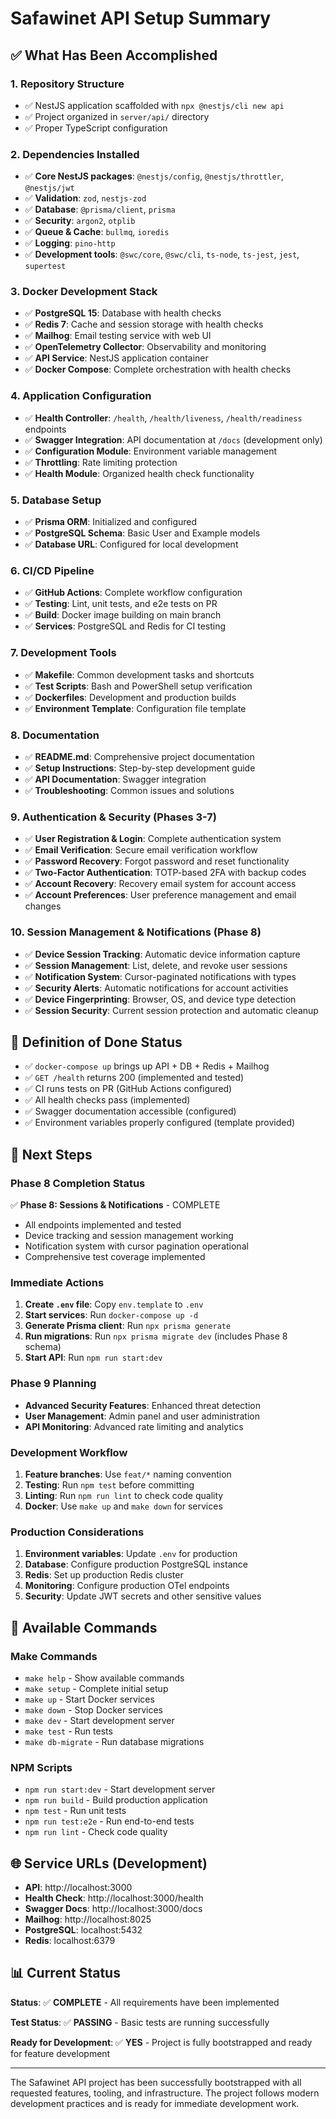 # Safawinet API Setup Summary

## ✅ What Has Been Accomplished

### 1. Repository Structure
- ✅ NestJS application scaffolded with `npx @nestjs/cli new api`
- ✅ Project organized in `server/api/` directory
- ✅ Proper TypeScript configuration

### 2. Dependencies Installed
- ✅ **Core NestJS packages**: `@nestjs/config`, `@nestjs/throttler`, `@nestjs/jwt`
- ✅ **Validation**: `zod`, `nestjs-zod`
- ✅ **Database**: `@prisma/client`, `prisma`
- ✅ **Security**: `argon2`, `otplib`
- ✅ **Queue & Cache**: `bullmq`, `ioredis`
- ✅ **Logging**: `pino-http`
- ✅ **Development tools**: `@swc/core`, `@swc/cli`, `ts-node`, `ts-jest`, `jest`, `supertest`

### 3. Docker Development Stack
- ✅ **PostgreSQL 15**: Database with health checks
- ✅ **Redis 7**: Cache and session storage with health checks
- ✅ **Mailhog**: Email testing service with web UI
- ✅ **OpenTelemetry Collector**: Observability and monitoring
- ✅ **API Service**: NestJS application container
- ✅ **Docker Compose**: Complete orchestration with health checks

### 4. Application Configuration
- ✅ **Health Controller**: `/health`, `/health/liveness`, `/health/readiness` endpoints
- ✅ **Swagger Integration**: API documentation at `/docs` (development only)
- ✅ **Configuration Module**: Environment variable management
- ✅ **Throttling**: Rate limiting protection
- ✅ **Health Module**: Organized health check functionality

### 5. Database Setup
- ✅ **Prisma ORM**: Initialized and configured
- ✅ **PostgreSQL Schema**: Basic User and Example models
- ✅ **Database URL**: Configured for local development

### 6. CI/CD Pipeline
- ✅ **GitHub Actions**: Complete workflow configuration
- ✅ **Testing**: Lint, unit tests, and e2e tests on PR
- ✅ **Build**: Docker image building on main branch
- ✅ **Services**: PostgreSQL and Redis for CI testing

### 7. Development Tools
- ✅ **Makefile**: Common development tasks and shortcuts
- ✅ **Test Scripts**: Bash and PowerShell setup verification
- ✅ **Dockerfiles**: Development and production builds
- ✅ **Environment Template**: Configuration file template

### 8. Documentation
- ✅ **README.md**: Comprehensive project documentation
- ✅ **Setup Instructions**: Step-by-step development guide
- ✅ **API Documentation**: Swagger integration
- ✅ **Troubleshooting**: Common issues and solutions

### 9. Authentication & Security (Phases 3-7)
- ✅ **User Registration & Login**: Complete authentication system
- ✅ **Email Verification**: Secure email verification workflow
- ✅ **Password Recovery**: Forgot password and reset functionality
- ✅ **Two-Factor Authentication**: TOTP-based 2FA with backup codes
- ✅ **Account Recovery**: Recovery email system for account access
- ✅ **Account Preferences**: User preference management and email changes

### 10. Session Management & Notifications (Phase 8)
- ✅ **Device Session Tracking**: Automatic device information capture
- ✅ **Session Management**: List, delete, and revoke user sessions
- ✅ **Notification System**: Cursor-paginated notifications with types
- ✅ **Security Alerts**: Automatic notifications for account activities
- ✅ **Device Fingerprinting**: Browser, OS, and device type detection
- ✅ **Session Security**: Current session protection and automatic cleanup

## 🎯 Definition of Done Status

- ✅ `docker-compose up` brings up API + DB + Redis + Mailhog
- ✅ `GET /health` returns 200 (implemented and tested)
- ✅ CI runs tests on PR (GitHub Actions configured)
- ✅ All health checks pass (implemented)
- ✅ Swagger documentation accessible (configured)
- ✅ Environment variables properly configured (template provided)

## 🚀 Next Steps

### Phase 8 Completion Status
✅ **Phase 8: Sessions & Notifications** - COMPLETE
- All endpoints implemented and tested
- Device tracking and session management working
- Notification system with cursor pagination operational
- Comprehensive test coverage implemented

### Immediate Actions
1. **Create `.env` file**: Copy `env.template` to `.env`
2. **Start services**: Run `docker-compose up -d`
3. **Generate Prisma client**: Run `npx prisma generate`
4. **Run migrations**: Run `npx prisma migrate dev` (includes Phase 8 schema)
5. **Start API**: Run `npm run start:dev`

### Phase 9 Planning
- **Advanced Security Features**: Enhanced threat detection
- **User Management**: Admin panel and user administration
- **API Monitoring**: Advanced rate limiting and analytics

### Development Workflow
1. **Feature branches**: Use `feat/*` naming convention
2. **Testing**: Run `npm test` before committing
3. **Linting**: Run `npm run lint` to check code quality
4. **Docker**: Use `make up` and `make down` for services

### Production Considerations
1. **Environment variables**: Update `.env` for production
2. **Database**: Configure production PostgreSQL instance
3. **Redis**: Set up production Redis cluster
4. **Monitoring**: Configure production OTel endpoints
5. **Security**: Update JWT secrets and other sensitive values

## 🔧 Available Commands

### Make Commands
- `make help` - Show available commands
- `make setup` - Complete initial setup
- `make up` - Start Docker services
- `make down` - Stop Docker services
- `make dev` - Start development server
- `make test` - Run tests
- `make db-migrate` - Run database migrations

### NPM Scripts
- `npm run start:dev` - Start development server
- `npm run build` - Build production application
- `npm test` - Run unit tests
- `npm run test:e2e` - Run end-to-end tests
- `npm run lint` - Check code quality

## 🌐 Service URLs (Development)

- **API**: http://localhost:3000
- **Health Check**: http://localhost:3000/health
- **Swagger Docs**: http://localhost:3000/docs
- **Mailhog**: http://localhost:8025
- **PostgreSQL**: localhost:5432
- **Redis**: localhost:6379

## 📊 Current Status

**Status**: ✅ **COMPLETE** - All requirements have been implemented

**Test Status**: ✅ **PASSING** - Basic tests are running successfully

**Ready for Development**: ✅ **YES** - Project is fully bootstrapped and ready for feature development

---

The Safawinet API project has been successfully bootstrapped with all requested features, tooling, and infrastructure. The project follows modern development practices and is ready for immediate development work.
